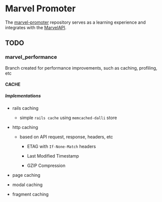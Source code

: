 # Marvel Promoter

The [marvel-promoter](https://github.com/BrandonTruter/marvel-promoter) repository serves as a learning experience and integrates with the [MarvelAPI](http://developer.marvel.com/docs).

## TODO

### marvel_performance

Branch created for performance improvements, such as caching, profiling, etc

#### CACHE

##### Implementations

- rails caching

  - simple `rails cache` using `memcached-dalli` store

- http caching

  - based on API request, response, headers, etc

    - ETAG with `If-None-Match` headers

    - Last Modified Timestamp

    - GZIP Compression

- page caching

- modal caching

- fragment caching
